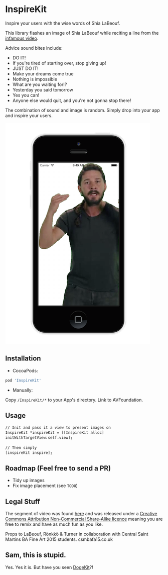 # InspireKit
Inspire your users with the wise words of Shia LaBeouf. 

This library flashes an image of Shia LaBeouf while reciting a line from the [infamous video](https://www.youtube.com/watch?v=nuHfVn_cfHU). 

Advice sound bites include:

* DO IT!
* If you're tired of starting over, stop giving up! 
* JUST DO IT!
* Make your dreams come true
* Nothing is impossible 
* What are you waiting for!?
* Yesterday you said tomorrow
* Yes you can!
* Anyone else would quit, and you're not gonna stop there!

The combination of sound and image is random. Simply drop into your app and inspire your users. 

![](Assets/inspire-small.png)


## Installation
- CocoaPods: 

``` ruby
pod 'InspireKit'
```

- Manually: 

Copy `/InspireKit/*` to your App's directory. Link to AVFoundation. 

## Usage
``` objc
// Init and pass it a view to present images on
InspireKit *inspireKit = [[InspireKit alloc] initWithTargetView:self.view]; 

// Then simply
[inspireKit inspire];
```

## Roadmap (Feel free to send a PR)

  * Tidy up images
  * Fix image placement (see `TODO`)
  
## Legal Stuff
The segment of video was found [here](https://vimeo.com/125095515) and was released under a [Creative Commons Attribution Non-Commercial Share-Alike licence](http://creativecommons.org/licenses/by-nc-sa/3.0/) meaning you are free to remix and have as much fun as you like.

Props to LaBeouf, Rönkkö & Turner in collaboration with Central Saint Martins BA Fine Art 2015 students. csmbafa15.co.uk

## Sam, this is stupid. 
Yes. Yes it is. But have you seen [DogeKit](https://github.com/samjarman/DogeKit)?!
